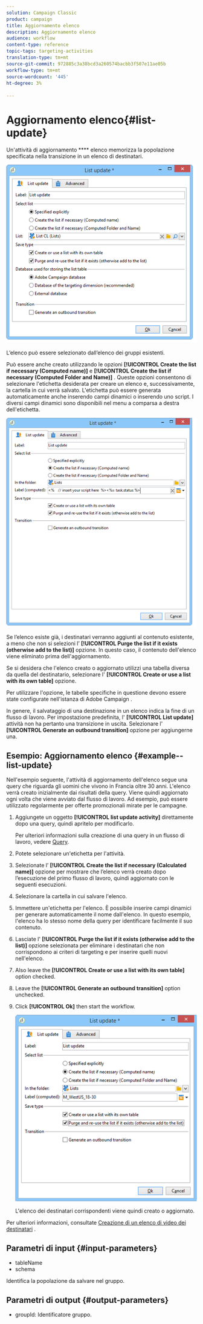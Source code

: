 ```yaml
---
solution: Campaign Classic
product: campaign
title: Aggiornamento elenco
description: Aggiornamento elenco
audience: workflow
content-type: reference
topic-tags: targeting-activities
translation-type: tm+mt
source-git-commit: 972885c3a38bcd3a260574bacbb3f507e11ae05b
workflow-type: tm+mt
source-wordcount: '445'
ht-degree: 3%

---
```



# Aggiornamento elenco{#list-update}

Un&#39;attività di aggiornamento **** elenco memorizza la popolazione specificata nella transizione in un elenco di destinatari.

![](assets/s_user_segmentation_update_group.png)

L’elenco può essere selezionato dall’elenco dei gruppi esistenti.

Può essere anche creato utilizzando le opzioni **[!UICONTROL Create the list if necessary (Computed name)]** e **[!UICONTROL Create the list if necessary (Computed Folder and Name)]** . Queste opzioni consentono di selezionare l&#39;etichetta desiderata per creare un elenco e, successivamente, la cartella in cui verrà salvato. L&#39;etichetta può essere generata automaticamente anche inserendo campi dinamici o inserendo uno script. I diversi campi dinamici sono disponibili nel menu a comparsa a destra dell&#39;etichetta.

![](assets/s_user_segmentation_update_list_calc.png)

Se l’elenco esiste già, i destinatari verranno aggiunti al contenuto esistente, a meno che non si selezioni l’ **[!UICONTROL Purge the list if it exists (otherwise add to the list)]** opzione. In questo caso, il contenuto dell&#39;elenco viene eliminato prima dell&#39;aggiornamento.

Se si desidera che l&#39;elenco creato o aggiornato utilizzi una tabella diversa da quella del destinatario, selezionare l&#39; **[!UICONTROL Create or use a list with its own table]** opzione.

Per utilizzare l&#39;opzione, le tabelle specifiche in questione devono essere state configurate nell&#39;istanza di Adobe Campaign .

In genere, il salvataggio di una destinazione in un elenco indica la fine di un flusso di lavoro. Per impostazione predefinita, l&#39; **[!UICONTROL List update]** attività non ha pertanto una transizione in uscita. Selezionare l&#39; **[!UICONTROL Generate an outbound transition]** opzione per aggiungerne una.

## Esempio: Aggiornamento elenco {#example--list-update}

Nell&#39;esempio seguente, l&#39;attività di aggiornamento dell&#39;elenco segue una query che riguarda gli uomini che vivono in Francia oltre 30 anni. L&#39;elenco verrà creato inizialmente dai risultati della query. Viene quindi aggiornato ogni volta che viene avviato dal flusso di lavoro. Ad esempio, può essere utilizzato regolarmente per offerte promozionali mirate per le campagne.

1. Aggiungete un oggetto **[!UICONTROL list update activity]** direttamente dopo una query, quindi apritelo per modificarlo.

   Per ulteriori informazioni sulla creazione di una query in un flusso di lavoro, vedere [Query](../../workflow/using/query.md).

1. Potete selezionare un&#39;etichetta per l&#39;attività.
1. Selezionate l’ **[!UICONTROL Create the list if necessary (Calculated name)]** opzione per mostrare che l’elenco verrà creato dopo l’esecuzione del primo flusso di lavoro, quindi aggiornato con le seguenti esecuzioni.
1. Selezionare la cartella in cui salvare l&#39;elenco.
1. Immettere un&#39;etichetta per l&#39;elenco. È possibile inserire campi dinamici per generare automaticamente il nome dall&#39;elenco. In questo esempio, l&#39;elenco ha lo stesso nome della query per identificare facilmente il suo contenuto.
1. Lasciate l&#39; **[!UICONTROL Purge the list if it exists (otherwise add to the list)]** opzione selezionata per eliminare i destinatari che non corrispondono ai criteri di targeting e per inserire quelli nuovi nell&#39;elenco.
1. Also leave the **[!UICONTROL Create or use a list with its own table]** option checked.
1. Leave the **[!UICONTROL Generate an outbound transition]** option unchecked.
1. Click **[!UICONTROL Ok]** then start the workflow.

   ![](assets/s_user_segmentation_update_list_calc_example.png)

   L&#39;elenco dei destinatari corrispondenti viene quindi creato o aggiornato.

Per ulteriori informazioni, consultate [Creazione di un elenco di video dei destinatari](https://docs.adobe.com/content/help/it/campaign-classic-learn/tutorials/profile-management/creating-a-list-of-recipients.html) .

## Parametri di input {#input-parameters}

* tableName
* schema

Identifica la popolazione da salvare nel gruppo.

## Parametri di output {#output-parameters}

* groupId: Identificatore gruppo.
